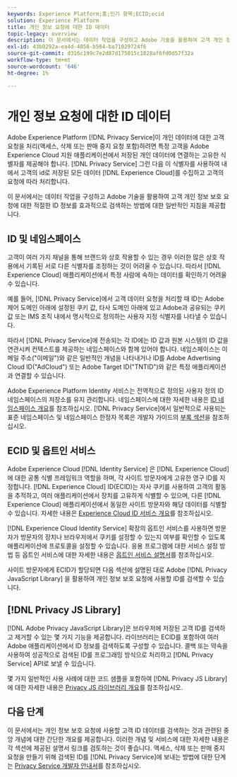 ```yaml
---
keywords: Experience Platform;홈;인기 항목;ECID;ecid
solution: Experience Platform
title: 개인 정보 요청에 대한 ID 데이터
topic-legacy: overview
description: 이 문서에서는 데이터 작업을 구성하고 Adobe 기술을 활용하여 고객 개인 정보 보호 요청에 대한 적절한 ID 정보를 효과적으로 검색하는 방법에 대한 일반적인 지침을 제공합니다.
exl-id: 43b0292a-ea4d-4858-b584-ba71029724f6
source-git-commit: d316c199c7e2d87d175015c1828af6fd0d57f32a
workflow-type: tm+mt
source-wordcount: '646'
ht-degree: 1%

---
```


# 개인 정보 요청에 대한 ID 데이터

Adobe Experience Platform [!DNL Privacy Service]이 개인 데이터에 대한 고객 요청을 처리(액세스, 삭제 또는 판매 중지 요청 포함)하려면 특정 고객을 Adobe Experience Cloud 지원 애플리케이션에서 저장된 개인 데이터에 연결하는 고유한 식별자를 제공해야 합니다. [!DNL Privacy Service] 그런 다음 이 식별자를 사용하여 내에서 고객의 id로 저장된 모든 데이터 [!DNL Experience Cloud]를 수집하고 고객의 요청에 따라 처리합니다.

이 문서에서는 데이터 작업을 구성하고 Adobe 기술을 활용하여 고객 개인 정보 보호 요청에 대한 적절한 ID 정보를 효과적으로 검색하는 방법에 대한 일반적인 지침을 제공합니다.

## ID 및 네임스페이스

고객이 여러 가지 채널을 통해 브랜드와 상호 작용할 수 있는 경우 이러한 많은 상호 작용에서 기록된 서로 다른 식별자를 조정하는 것이 어려울 수 있습니다. 따라서 [!DNL Experience Cloud] 애플리케이션에서 특정 사람에 속하는 데이터를 확인하기 어려울 수 있습니다.

예를 들어, [!DNL Privacy Service]에서 고객 데이터 요청을 처리할 때 ID는 Adobe 제어 도메인 아래에 설정된 쿠키 값, 타사 도메인 아래에 있고 Adobe과 공유되는 쿠키 값 또는 IMS 조직 내에서 명시적으로 정의하는 사용자 지정 식별자를 나타낼 수 있습니다.

따라서 [!DNL Privacy Service]에 전송되는 각 ID에는 ID 값과 원본 시스템의 ID 값을 연관시켜 컨텍스트를 제공하는 네임스페이스와 함께 있어야 합니다. 네임스페이스는 이메일 주소(&quot;이메일&quot;)와 같은 일반적인 개념을 나타내거나 ID를 Adobe Advertising Cloud ID(&quot;AdCloud&quot;) 또는 Adobe Target ID(&quot;TNTID&quot;)와 같은 특정 애플리케이션과 연결할 수 있습니다.

Adobe Experience Platform Identity 서비스는 전역적으로 정의된 사용자 정의 ID 네임스페이스의 저장소를 유지 관리합니다. 네임스페이스에 대한 자세한 내용은 [ID 네임스페이스 개요](../identity-service/namespaces.md)를 참조하십시오. [!DNL Privacy Service]에서 일반적으로 사용되는 표준 네임스페이스 및 네임스페이스 한정자 목록은 개발자 가이드의 [부록 섹션](api/appendix.md)을 참조하십시오.

## ECID 및 옵트인 서비스

Adobe Experience Cloud [!DNL Identity Service] 은 [!DNL Experience Cloud]에 대한 공통 식별 프레임워크 역할을 하며, 각 사이트 방문자에게 고유한 영구 ID를 지정합니다. [!DNL Experience Cloud] ID(ECID)는 자사 쿠키를 사용하여 고객의 활동을 추적하고, 여러 애플리케이션에서 장치를 고유하게 식별할 수 있으며, 다른 [!DNL Experience Cloud] 애플리케이션에서 동일한 사이트 방문자와 해당 데이터를 식별할 수 있습니다. 자세한 내용은 [Experience Cloud ID 서비스 개요](https://experienceleague.adobe.com/docs/id-service/using/intro/overview.html)를 참조하십시오.

[!DNL Experience Cloud Identity Service] 확장의 옵트인 서비스를 사용하면 방문자가 방문자의 장치나 브라우저에서 쿠키를 설정할 수 있는지 여부를 확인할 수 있도록 애플리케이션에 프로토콜을 설정할 수 있습니다. 응용 프로그램에 대한 서비스 설정 방법 등 옵트인 서비스에 대한 자세한 내용은 [옵트인 서비스 설명서](https://experienceleague.adobe.com/docs/id-service/using/implementation/opt-in-service/optin-overview.html?lang=ko-KR)를 참조하십시오.

사이트 방문자에게 ECID가 할당되면 다음 섹션에 설명된 대로 Adobe [!DNL Privacy JavaScript Library] 을 활용하여 개인 정보 보호 요청에 사용할 ID를 검색할 수 있습니다.

## [!DNL Privacy JS Library]

[!DNL Adobe Privacy JavaScript Library]은 브라우저에 저장된 고객 ID를 검색하고 제거할 수 있는 몇 가지 기능을 제공합니다. 라이브러리는 ECID를 포함하여 여러 Adobe 애플리케이션에서 ID 정보를 검색하도록 구성할 수 있습니다. 콜백 또는 약속을 사용하여 성공적으로 검색된 ID를 프로그래밍 방식으로 처리하고 [!DNL Privacy Service] API로 보낼 수 있습니다.

몇 가지 일반적인 사용 사례에 대한 코드 샘플을 포함하여 [!DNL Privacy JS Library]에 대한 자세한 내용은 [Privacy JS 라이브러리 개요](js-library.md)를 참조하십시오.

## 다음 단계

이 문서에서는 개인 정보 보호 요청에 사용할 고객 ID 데이터를 검색하는 것과 관련된 중앙 개념에 대한 간단한 개요를 제공합니다. 이러한 개념 및 서비스에 대한 자세한 내용은 각 섹션에 제공된 설명서 링크를 검토하는 것이 좋습니다. 액세스, 삭제 또는 판매 중지 요청을 만들기 위해 검색된 ID를 [!DNL Privacy Service]에 보내는 방법에 대한 단계는 [Privacy Service 개발자 안내서](api/getting-started.md)를 참조하십시오.
